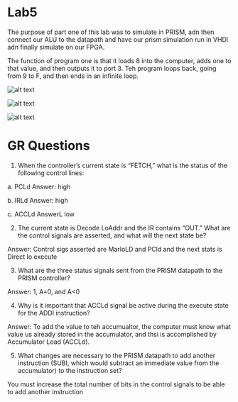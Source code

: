 Lab5
====
The purpose of part one of this lab was to simulate in PRISM, adn then connect our ALU to the datapath and have our prism 
simulation run in VHDl adn finally simulate on our FPGA.

The function of program one is that it loads 8 into the computer, adds one to that value, and then outputs 
it to port 3.  Teh program loops back, going from 9 to F, and then ends in an infinite loop.

![alt text](http://i57.tinypic.com/2ztja5c.png)

![alt text](http://i58.tinypic.com/30c9f05.png)

![alt text](http://i61.tinypic.com/zji9uv.png)


GR Questions
====
1.	When the controller’s current state is “FETCH,” what is the status of the following control lines:

a.	PCLd   Answer: high

b.	IRLd   Answer: high

c.	ACCLd  AnswerL low


2.	The current state is Decode LoAddr and the IR contains “OUT.”  What are the control signals are asserted, and what will the next state be?

Answer: Control sigs asserted are MarloLD and PCld and the next stats is Direct Io execute


3.	What are the three status signals sent from the PRISM datapath to the PRISM controller?

Answer: 1, A=0, and A<0



4.	Why is it important that ACCLd signal be active during the execute state for the ADDI instruction?

Answer: To add the value to teh accumualtor, the computer must know what value us already stored in the accumulator,
and thsi is accomplished by Accumulator Load (ACCLd).


5.	What changes are necessary to the PRISM datapath to add another instruction (SUBI, which would subtract an immediate value from the accumulator) to the instruction set?

You must increase the total number of bits in the control signals to be able to add another instruction



